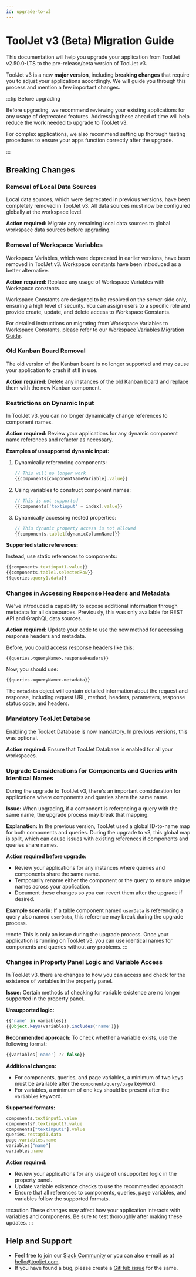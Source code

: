 ```yaml
---
id: upgrade-to-v3
---
```


# ToolJet v3 (Beta) Migration Guide

This documentation will help you upgrade your application from ToolJet v2.50.0-LTS to the pre-release/beta version of ToolJet v3.

ToolJet v3 is a new **major version**, including **breaking changes** that require you to adjust your applications accordingly. We will guide you through this process and mention a few important changes.

:::tip Before upgrading

Before upgrading, we recommend reviewing your existing applications for any usage of deprecated features. Addressing these ahead of time will help reduce the work needed to upgrade to ToolJet v3.

For complex applications, we also recommend setting up thorough testing procedures to ensure your apps function correctly after the upgrade.

:::

## Breaking Changes

### Removal of Local Data Sources

Local data sources, which were deprecated in previous versions, have been completely removed in ToolJet v3. All data sources must now be configured globally at the workspace level.

**Action required:** Migrate any remaining local data sources to global workspace data sources before upgrading.

### Removal of Workspace Variables

Workspace Variables, which were deprecated in earlier versions, have been removed in ToolJet v3. Workspace constants have been introduced as a better alternative.

**Action required:** Replace any usage of Workspace Variables with Workspace constants.

Workspace Constants are designed to be resolved on the server-side only, ensuring a high level of security. You can assign users to a specific role and provide create, update, and delete access to Workspace Constants.

For detailed instructions on migrating from Workspace Variables to Workspace Constants, please refer to our [Workspace Variables Migration Guide](https://docs.tooljet.com/docs/beta/org-management/workspaces/workspace-variables-migration).

### Old Kanban Board Removal

The old version of the Kanban board is no longer supported and may cause your application to crash if still in use.

**Action required:** Delete any instances of the old Kanban board and replace them with the new Kanban component.

### Restrictions on Dynamic Input

In ToolJet v3, you can no longer dynamically change references to component names.

**Action required:** Review your applications for any dynamic component name references and refactor as necessary.

**Examples of unsupported dynamic input:**

1. Dynamically referencing components:
   ```javascript
   // This will no longer work
   {{components[componentNameVariable].value}}
   ```

2. Using variables to construct component names:
   ```javascript
   // This is not supported
   {{components['textinput' + index].value}}
   ```

3. Dynamically accessing nested properties:
   ```javascript
   // This dynamic property access is not allowed
   {{components.table1[dynamicColumnName]}}
   ```

**Supported static references:**

Instead, use static references to components:

```javascript
{{components.textinput1.value}}
{{components.table1.selectedRow}}
{{queries.query1.data}}
```

### Changes in Accessing Response Headers and Metadata

We've introduced a capability to expose additional information through metadata for all datasources. Previously, this was only available for REST API and GraphQL data sources.

**Action required:** Update your code to use the new method for accessing response headers and metadata. 

Before, you could access response headers like this:
```
{{queries.<queryName>.responseHeaders}}
```

Now, you should use:
```
{{queries.<queryName>.metadata}}
```

The `metadata` object will contain detailed information about the request and response, including request URL, method, headers, parameters, response status code, and headers.

### Mandatory ToolJet Database

Enabling the ToolJet Database is now mandatory. In previous versions, this was optional.

**Action required:** Ensure that ToolJet Database is enabled for all your workspaces.

### Upgrade Considerations for Components and Queries with Identical Names

During the upgrade to ToolJet v3, there's an important consideration for applications where components and queries share the same name.

**Issue:** When upgrading, if a component is referencing a query with the same name, the upgrade process may break that mapping.

**Explanation:** In the previous version, ToolJet used a global ID-to-name map for both components and queries. During the upgrade to v3, this global map is split, which can cause issues with existing references if components and queries share names.

**Action required before upgrade:** 
- Review your applications for any instances where queries and components share the same name.
- Temporarily rename either the component or the query to ensure unique names across your application.
- Document these changes so you can revert them after the upgrade if desired.

**Example scenario:** If a table component named `userData` is referencing a query also named `userData`, this reference may break during the upgrade process.

:::note
This is only an issue during the upgrade process. Once your application is running on ToolJet v3, you can use identical names for components and queries without any problems.
:::

### Changes in Property Panel Logic and Variable Access

In ToolJet v3, there are changes to how you can access and check for the existence of variables in the property panel.

**Issue:** Certain methods of checking for variable existence are no longer supported in the property panel.

**Unsupported logic:**
```javascript
{{'name' in variables}}
{{Object.keys(variables).includes('name')}}
```

**Recommended approach:**
To check whether a variable exists, use the following format:
```javascript
{{variables['name'] ?? false}}
```

**Additional changes:**
- For components, queries, and page variables, a minimum of two keys must be available after the `component/query/page` keyword.
- For variables, a minimum of one key should be present after the `variables` keyword.

**Supported formats:**
```javascript
components.textinput1.value
components?.textinput1?.value
components["textinput1"].value
queries.restapi1.data
page.variables.name
variables["name"]
variables.name 
```

**Action required:**
- Review your applications for any usage of unsupported logic in the property panel.
- Update variable existence checks to use the recommended approach.
- Ensure that all references to components, queries, page variables, and variables follow the supported formats.

:::caution
These changes may affect how your application interacts with variables and components. Be sure to test thoroughly after making these updates.
:::

## Help and Support

- Feel free to join our [Slack Community](https://tooljet.com/slack) or you can also e-mail us at hello@tooljet.com.
- If you have found a bug, please create a [GitHub issue](https://github.com/ToolJet/ToolJet/issues) for the same.